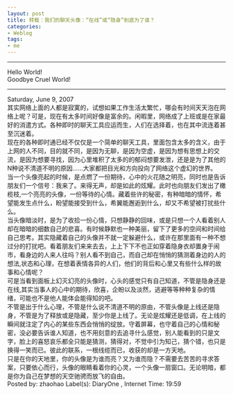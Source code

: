 ```yaml
---
layout: post
title: 转载：我们的聊天头像：“在线”或“隐身”到底为了谁？
categories:
- Weblog
tags:
- me
---
```

**********
Hello World!    
Goodbye Cruel World!
**********
Saturday, June 9, 2007    
其实网络上面的人都是寂寞的，试想如果工作生活太繁忙，哪会有时间天天泡在网络上呢？可是，现在有太多时间好像是富余的。闲暇里，网络成了上班或是在家最好的消遣方式。各种即时的聊天工具应运而生，人们在选择着，也在其中流连着甚至沉迷着。    
现在的各种即时通已经不仅仅是一个简单的聊天工具，里面包含太多的含义，由于上网的人不同，目的就不同，是因为无聊，是因为空虚，是因为想有思想上的交流，是因为想要寻找，因为心里堆积了太多的的郁闷想要发泄，还是是为了其他的N种说不清道不明的原因……大家都把目光和方向投向了网络这个虚幻的世界。    
当一个头像亮起的时候，是点燃了一份期待，心中的火花随之明亮，同时也是告诉朋友们一个信号：我来了。来得无声，却是如此的炫耀。此时也向朋友们发出了橄榄枝,一个亮亮的头像，一份等待的心情。藏着些许的秘密，有种暗暗的情怀，希望能发生点什么，盼望能接受到什么，希翼能邂逅到什么，却又不希望被打扰些什么。    
当头像暗淡时，是为了收拾一份心情，只想静静的回味，或是只想一个人看着别人却在暗暗的细数自己的悲喜。有时候静默也一种美丽，留下了更多的空间和时间给自己思考。其实隐藏着自己的头像并不就一定躲避什么，或许在那里面有一种不想过分的打扰吧。看着朋友们来来去去，上上下下不也正如穿着隐身衣却置身于闹市，看身边的人来人往吗？别人看不到自己，而自己却在悄悄的猜测着身边的人的想法,状态和心理，在想着表情各异的人们，他们的背后和心里又有些什么样的故事和心情呢？    
可是当看到面板上幻灭幻亮的头像时，心头的感觉只有自己知道，不管是隐身还是在线,其实当事人的心中的期待，欣喜，企盼以及淡然，逃避等等种种复杂的情绪，可能也不是他人能体会能得知的吧。    
不管是出于什么心理，不管是什么说不清道不明的原由，不管头像是上线还是隐身，不管是为了释放或是隐藏，至少你是上线了。无论是炫耀还是低调，在上线的瞬间就注定了内心的某些东西会悄悄的绽放。守着屏幕，也守着自己的心情和秘密，没必要告诉谁人知道，也不用刻意的去追寻什么感觉，别人能看到的只是文字，脸上的喜怒哀乐都全只能是猜测，猜得对，不觉中引为知己，猜个错，也只是换得一笑而已。彼此的联系，一根线缆而已，收获的却是一方天地。    
只是在你的天地里，你的头像是为谁而亮？又为谁而隐？不需要去苦苦的寻求答案，只要依心而行，头像的眼睛看着你的心灵，一个头像一扇窗口。无论明暗，都是你为自己在梦想的天空驰骋而放飞的自由。    
Posted by: zhaohao Label(s): DiaryOne , Internet Time: 19:59